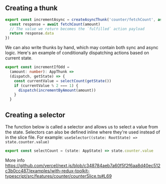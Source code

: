 ## Creating a thunk

```ts
export const incrementAsync = createAsyncThunk('counter/fetchCount', async (amount: number) => {
  const response = await fetchCount(amount)
  // The value we return becomes the `fulfilled` action payload
  return response.data
})
```

We can also write thunks by hand, which may contain both sync and async logic.
Here's an example of conditionally dispatching actions based on current state.

```ts
export const incrementIfOdd =
  (amount: number): AppThunk =>
  (dispatch, getState) => {
    const currentValue = selectCount(getState())
    if (currentValue % 2 === 1) {
      dispatch(incrementByAmount(amount))
    }
  }
```

## Creating a selector

The function below is called a selector and allows us to select a value from the state. Selectors can also be defined inline where they're used instead of in the slice file. For example:
`useSelector((state: RootState) => state.counter.value)`

```ts
export const selectCount = (state: AppState) => state.counter.value
```

More info
https://github.com/vercel/next.js/blob/c348784aeb7a60f5f2f6aa8d40ec512c3b0cc487/examples/with-redux-toolkit-typescript/src/features/counter/counterSlice.ts#L69
